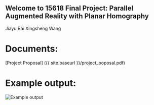 ## Welcome to 15618 Final Project: Parallel Augmented Reality with Planar Homography
Jiayu Bai
Xingsheng Wang

# Documents:
[Project Proposal] ({{ site.baseurl }}/project_poposal.pdf)

# Example output:
![Example output]({{site.baseurl}}/example_output.png)
